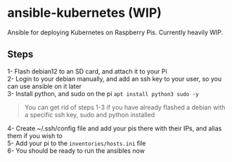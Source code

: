 # ansible-kubernetes (WIP)
Ansible for deploying Kubernetes on Raspberry Pis. Currently heavily WIP.

## Steps
1- Flash debian12 to an SD card, and attach it to your Pi  
2- Login to your debian manually, and add an ssh key to your user, so you can use ansible on it later  
3- Install python, and sudo on the pi `apt install python3 sudo -y` 
> You can get rid of steps 1-3 if you have already flashed a debian with a specific ssh key, sudo and python installed

4- Create ~/.ssh/config file and add your pis there with their IPs, and alias them if you wish to  
5- Add your pi to the `inventories/hosts.ini` file  
6- You should be ready to run the ansibles now  
